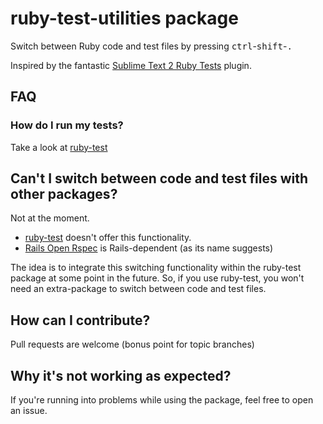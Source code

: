 # ruby-test-utilities package

Switch between Ruby code and test files by pressing <kbd>ctrl</kbd>-<kbd>shift</kbd>-<kbd>.</kbd>

Inspired by the fantastic [Sublime Text 2 Ruby Tests](https://github.com/maltize/sublime-text-2-ruby-tests) plugin.

## FAQ

### How do I run my tests?

Take a look at [ruby-test](https://atom.io/packages/ruby-test)

## Can't I switch between code and test files with other packages?

Not at the moment.

- [ruby-test](https://atom.io/packages/ruby-test) doesn't offer this functionality.
- [Rails Open Rspec](https://atom.io/packages/rails-open-rspec) is Rails-dependent (as its name suggests)

The idea is to integrate this switching functionality within the ruby-test package at some point in the future. So, if you use ruby-test, you won't need an extra-package to switch between code and test files.

## How can I contribute?

Pull requests are welcome (bonus point for topic branches)

## Why it's not working as expected?

If you're running into problems while using the package, feel free to open an issue.
